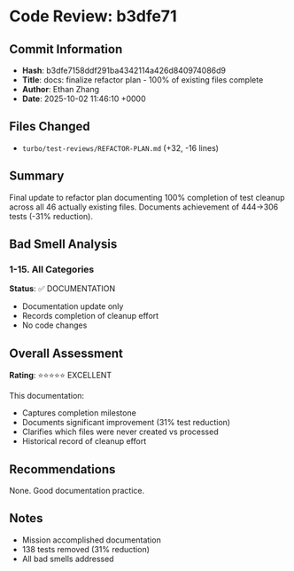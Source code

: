 # Code Review: b3dfe71

## Commit Information
- **Hash**: b3dfe7158ddf291ba4342114a426d840974086d9
- **Title**: docs: finalize refactor plan - 100% of existing files complete
- **Author**: Ethan Zhang
- **Date**: 2025-10-02 11:46:10 +0000

## Files Changed
- `turbo/test-reviews/REFACTOR-PLAN.md` (+32, -16 lines)

## Summary
Final update to refactor plan documenting 100% completion of test cleanup across all 46 actually existing files. Documents achievement of 444→306 tests (-31% reduction).

## Bad Smell Analysis

### 1-15. All Categories
**Status**: ✅ DOCUMENTATION
- Documentation update only
- Records completion of cleanup effort
- No code changes

## Overall Assessment
**Rating**: ⭐⭐⭐⭐⭐ EXCELLENT

This documentation:
- Captures completion milestone
- Documents significant improvement (31% test reduction)
- Clarifies which files were never created vs processed
- Historical record of cleanup effort

## Recommendations
None. Good documentation practice.

## Notes
- Mission accomplished documentation
- 138 tests removed (31% reduction)
- All bad smells addressed

